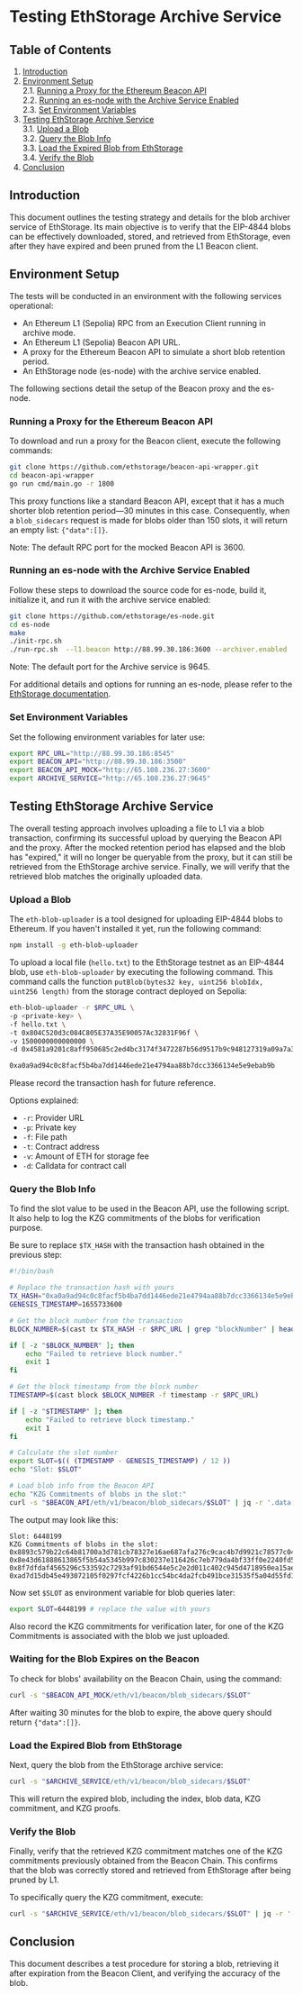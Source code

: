 # Testing EthStorage Archive Service 

## Table of Contents

1. [Introduction](#introduction)  
2. [Environment Setup](#environment-setup)  
   2.1. [Running a Proxy for the Ethereum Beacon API](#running-a-proxy-for-the-ethereum-beacon-api)  
   2.2. [Running an es-node with the Archive Service Enabled](#running-an-es-node-with-the-archive-service-enabled)  
   2.3. [Set Environment Variables](#set-environment-variables)  
3. [Testing EthStorage Archive Service](#testing-ethstorage-archive-service)  
   3.1. [Upload a Blob](#upload-a-blob)  
   3.2. [Query the Blob Info](#query-the-blob-info)  
   3.3. [Load the Expired Blob from EthStorage](#load-the-expired-blob-from-ethstorage)  
   3.4. [Verify the Blob](#verify-the-blob)  
4. [Conclusion](#conclusion)  

## Introduction

This document outlines the testing strategy and details for the blob archiver service of EthStorage. Its main objective is to verify that the EIP-4844 blobs can be effectively downloaded, stored, and retrieved from EthStorage, even after they have expired and been pruned from the L1 Beacon client.

## Environment Setup

The tests will be conducted in an environment with the following services operational:

- An Ethereum L1 (Sepolia) RPC from an Execution Client running in archive mode.
- An Ethereum L1 (Sepolia) Beacon API URL.
- A proxy for the Ethereum Beacon API to simulate a short blob retention period.
- An EthStorage node (es-node) with the archive service enabled.

The following sections detail the setup of the Beacon proxy and the es-node.

### Running a Proxy for the Ethereum Beacon API

To download and run a proxy for the Beacon client, execute the following commands:

```bash
git clone https://github.com/ethstorage/beacon-api-wrapper.git
cd beacon-api-wrapper
go run cmd/main.go -r 1800
```

This proxy functions like a standard Beacon API, except that it has a much shorter blob retention period—30 minutes in this case. Consequently, when a `blob_sidecars` request is made for blobs older than 150 slots, it will return an empty list: `{"data":[]}`.

Note: The default RPC port for the mocked Beacon API is 3600.

### Running an es-node with the Archive Service Enabled

Follow these steps to download the source code for es-node, build it, initialize it, and run it with the archive service enabled:

```bash
git clone https://github.com/ethstorage/es-node.git
cd es-node 
make
./init-rpc.sh
./run-rpc.sh  --l1.beacon http://88.99.30.186:3600 --archiver.enabled
```

Note: The default port for the Archive service is 9645.

For additional details and options for running an es-node, please refer to the [EthStorage documentation](https://docs.ethstorage.io/storage-provider-guide/tutorials).

### Set Environment Variables

Set the following environment variables for later use:

```bash
export RPC_URL="http://88.99.30.186:8545"
export BEACON_API="http://88.99.30.186:3500"
export BEACON_API_MOCK="http://65.108.236.27:3600"
export ARCHIVE_SERVICE="http://65.108.236.27:9645"
```

## Testing EthStorage Archive Service

The overall testing approach involves uploading a file to L1 via a blob transaction, confirming its successful upload by querying the Beacon API and the proxy. After the mocked retention period has elapsed and the blob has "expired," it will no longer be queryable from the proxy, but it can still be retrieved from the EthStorage archive service. Finally, we will verify that the retrieved blob matches the originally uploaded data.

### Upload a Blob

The `eth-blob-uploader` is a tool designed for uploading EIP-4844 blobs to Ethereum. If you haven't installed it yet, run the following command:

```bash
npm install -g eth-blob-uploader
```

To upload a local file (`hello.txt`) to the EthStorage testnet as an EIP-4844 blob, use `eth-blob-uploader` by executing the following command. This command calls the function `putBlob(bytes32 key, uint256 blobIdx, uint256 length)` from the storage contract deployed on Sepolia:

```bash
eth-blob-uploader -r $RPC_URL \
-p <private-key> \
-f hello.txt \
-t 0x804C520d3c084C805E37A35E90057Ac32831F96f \
-v 1500000000000000 \
-d 0x4581a9201c8aff950685c2ed4bc3174f3472287b56d9517b9c948127319a09a7a36deac800000000000000000000000000000000000000000000000000000000000000000000000000000000000000000000000000000000000000000000000000020000

0xa0a9ad94c0c8facf5b4ba7dd1446ede21e4794aa88b7dcc3366134e5e9ebab9b
```

Please record the transaction hash for future reference.

Options explained:

- `-r`: Provider URL
- `-p`: Private key
- `-f`: File path
- `-t`: Contract address
- `-v`: Amount of ETH for storage fee
- `-d`: Calldata for contract call

### Query the Blob Info

To find the slot value to be used in the Beacon API, use the following script. It also help to log the KZG commitments of the blobs for verification purpose.

Be sure to replace `$TX_HASH` with the transaction hash obtained in the previous step:

```bash
#!/bin/bash

# Replace the transaction hash with yours
TX_HASH="0xa0a9ad94c0c8facf5b4ba7dd1446ede21e4794aa88b7dcc3366134e5e9ebab9b"
GENESIS_TIMESTAMP=1655733600

# Get the block number from the transaction
BLOCK_NUMBER=$(cast tx $TX_HASH -r $RPC_URL | grep "blockNumber" | head -n 1 | awk '{print $2}')

if [ -z "$BLOCK_NUMBER" ]; then
    echo "Failed to retrieve block number."
    exit 1
fi

# Get the block timestamp from the block number
TIMESTAMP=$(cast block $BLOCK_NUMBER -f timestamp -r $RPC_URL)

if [ -z "$TIMESTAMP" ]; then
    echo "Failed to retrieve block timestamp."
    exit 1
fi

# Calculate the slot number
export SLOT=$(( (TIMESTAMP - GENESIS_TIMESTAMP) / 12 ))
echo "Slot: $SLOT"

# Load blob info from the Beacon API
echo "KZG Commitments of blobs in the slot:"
curl -s "$BEACON_API/eth/v1/beacon/blob_sidecars/$SLOT" | jq -r '.data[].kzg_commitment'
```

The output may look like this:

```log
Slot: 6448199
KZG Commitments of blobs in the slot:
0x8893c579b22c64b81700a3d781cb78327e16ae687afa276c9cac4b7d9921c78577c0461e223ad3ca6663f6898fdf8e96
0x8e43d61888613865f5b54a5345b997c830237e116426c7eb779da4bf33ff0e2240fd56a54291607d5c52212f53842f23
0x8f7dfdaf4565296c533592c7293af91bd6544e5c2e2d011c402c945d4718950ea15ae1c0fc4f241416e5a9ade9ea748e
0xad7d15db45e493072105f0297fcf4226b1cc54bc4da2fcb491bce31535f5a04d55fd1ed1e728a732189d3dc7cffc8014
```

Now set `$SLOT` as environment variable for blob queries later:
```bash
export SLOT=6448199 # replace the value with yours
```

Also record the KZG commitments for verification later, for one of the KZG Commitments is associated with the blob we just uploaded.

### Waiting for the Blob Expires on the Beacon

To check for blobs' availability on the Beacon Chain, using the command:

```bash
curl -s "$BEACON_API_MOCK/eth/v1/beacon/blob_sidecars/$SLOT"
```

After waiting 30 minutes for the blob to expire, the above query should return `{"data":[]}`.


### Load the Expired Blob from EthStorage

Next, query the blob from the EthStorage archive service:

```bash
curl -s "$ARCHIVE_SERVICE/eth/v1/beacon/blob_sidecars/$SLOT"
```

This will return the expired blob, including the index, blob data, KZG commitment, and KZG proofs.

### Verify the Blob

Finally, verify that the retrieved KZG commitment matches one of the KZG commitments previously obtained from the Beacon Chain. This confirms that the blob was correctly stored and retrieved from EthStorage after being pruned by L1.

To specifically query the KZG commitment, execute:

```bash
curl -s "$ARCHIVE_SERVICE/eth/v1/beacon/blob_sidecars/$SLOT" | jq -r '.data[].kzg_commitment'
```

## Conclusion

This document describes a test procedure for storing a blob, retrieving it after expiration from the Beacon Client, and verifying the accuracy of the blob. 